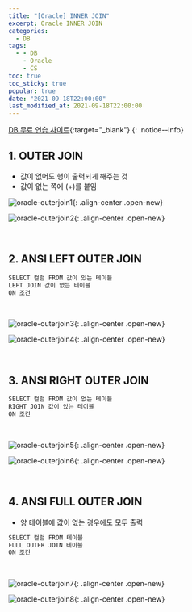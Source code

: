 ```yaml
---
title: "[Oracle] INNER JOIN"
excerpt: Oracle INNER JOIN
categories:
  - DB
tags:
  - - DB
    - Oracle
    - CS
toc: true
toc_sticky: true
popular: true
date: "2021-09-18T22:00:00"
last_modified_at: 2021-09-18T22:00:00
---
```


[DB 무료 연습 사이트](http://www.sqlfiddle.com/){:target="\_blank"}
{: .notice--info}

## 1. OUTER JOIN

- 값이 없어도 행이 출력되게 해주는 것
- 값이 없는 쪽에 (+)를 붙임

![oracle-outerjoin1](https://user-images.githubusercontent.com/62803763/134348170-18423a77-b11b-4932-8094-30d4cf2c54d8.PNG){: .align-center .open-new}

![oracle-outerjoin2](https://user-images.githubusercontent.com/62803763/134348173-4037e82a-2041-4c02-9038-e021ba266b73.PNG){: .align-center .open-new}

<br>

## 2. ANSI LEFT OUTER JOIN

```java
SELECT 컬럼 FROM 값이 있는 테이블
LEFT JOIN 값이 없는 테이블
ON 조건
```

<br>

![oracle-outerjoin3](https://user-images.githubusercontent.com/62803763/134522195-bbb0e821-e78b-4165-a43c-d2a50105c5a2.PNG){: .align-center .open-new}

![oracle-outerjoin4](https://user-images.githubusercontent.com/62803763/134522199-ca45a271-84cd-4098-94dc-42d1107d4c51.PNG){: .align-center .open-new}

<br>

## 3. ANSI RIGHT OUTER JOIN

```java
SELECT 컬럼 FROM 값이 없는 테이블
RIGHT JOIN 값이 있는 테이블
ON 조건
```

<br>

![oracle-outerjoin5](https://user-images.githubusercontent.com/62803763/134522200-d6014e11-2163-4fb0-b582-bc85cddd29dc.PNG){: .align-center .open-new}

![oracle-outerjoin6](https://user-images.githubusercontent.com/62803763/134522202-b86e15c6-87ef-46a8-a643-dae71f338837.PNG){: .align-center .open-new}

<br>

## 4. ANSI FULL OUTER JOIN

- 양 테이블에 값이 없는 경우에도 모두 출력

```java
SELECT 컬럼 FROM 테이블
FULL OUTER JOIN 테이블
ON 조건
```

<br>

![oracle-outerjoin7](https://user-images.githubusercontent.com/62803763/134522205-1aef7d29-9869-41f0-9423-3b9b5a4b58b0.PNG){: .align-center .open-new}

![oracle-outerjoin8](https://user-images.githubusercontent.com/62803763/134522206-8b6db464-5ac9-4dd6-a77a-7e8fbc289e6d.PNG){: .align-center .open-new}
